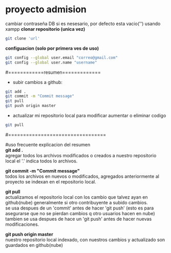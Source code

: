 # proyecto admision
cambiar contraseña DB si es nesesario, por defecto esta vacio('') usando xampp
**clonar repositorio (unica vez)**<br>
```sh
git clone 'url'
```
**configuacion (solo por primera ves de uso)**<br>
```sh
git config --global user.email "correo@gmail.com"
git config --global user.name "username"
```
#============resumen=============
- subir cambios a github:
```sh
git add . 
git commit -m "Commit message"
git pull
git push origin master
```
- actualizar mi repositorio local para modificar aumentar o eliminar codigo
```sh
git pull
```
#=================================

#uso frecuente explicacion del resumen  
**git add .**<br> 
agregar todos los archivos modificados o creados a nuestro repositorio local el '.' indica todos lo archivos.

**git commit -m "Commit message"**<br> 
todos los archivos en nuevos o modificados, agregados anteriormente al proyecto se indexan en el repositorio local.

**git pull**<br>
actualizamos el repositorio local con los cambio que talvez ayan en github(nube) generalmente si otro contribuyente a subido cambios.<br>
se usa despues de un 'commit' antes de hacer 'git push' (esto es para asegurarse que no se pierdan cambios q otro usuarios hacen en nube)<br>
tambien se usa despues de hace un 'git push' antes de hacer nuevas modificaciones. 

**git push origin master** <br>
nuestro repositorio local indexado, con nuestros cambios y actualizado son guardados en github(nube) 

